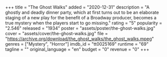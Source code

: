 +++
title = "The Ghost Walks"
added = "2020-12-31"
description = "A  ghostly and deadly dinner party, which at first turns out to be an elaborate staging of a new play for the benefit of a Broadway producer, becomes a true mystery when the players start to go missing."
rating = "5"
popularity = "2.546"
released = "1934"
poster = "assets/poster/the-ghost-walks.jpg"
cover = "assets/cover/the-ghost-walks.jpg"
file = "https://archive.org/download/the_ghost_walks/the_ghost_walks.mpeg"
genres = ["Mystery", "Horror"]
imdb_id = "tt0025169"
runtime = "69"
tagline = ""
original_language = "en"
budget = "0"
revenue = "0"
+++